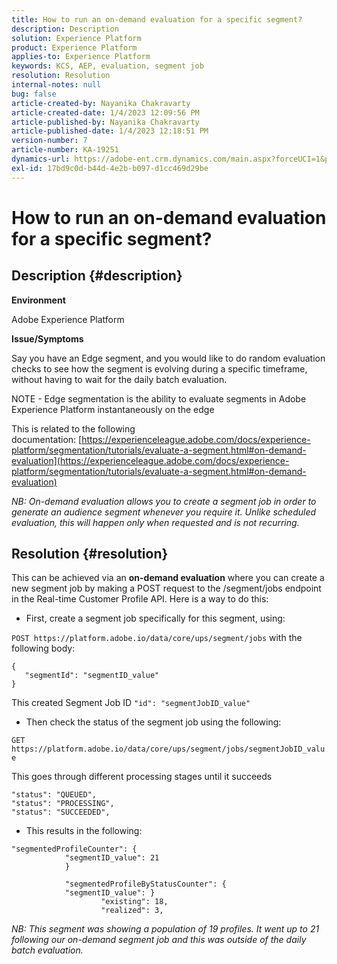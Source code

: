 ```yaml
---
title: How to run an on-demand evaluation for a specific segment?
description: Description
solution: Experience Platform
product: Experience Platform
applies-to: Experience Platform
keywords: KCS, AEP, evaluation, segment job
resolution: Resolution
internal-notes: null
bug: false
article-created-by: Nayanika Chakravarty
article-created-date: 1/4/2023 12:09:56 PM
article-published-by: Nayanika Chakravarty
article-published-date: 1/4/2023 12:18:51 PM
version-number: 7
article-number: KA-19251
dynamics-url: https://adobe-ent.crm.dynamics.com/main.aspx?forceUCI=1&pagetype=entityrecord&etn=knowledgearticle&id=a480ddad-288c-ed11-81ac-6045bd006a22
exl-id: 17bd9c0d-b44d-4e2b-b097-d1cc469d29be
---
```

# How to run an on-demand evaluation for a specific segment?

## Description {#description}


<b>Environment</b>

Adobe Experience Platform

<b>Issue/Symptoms</b>

Say you have an Edge segment, and you would like to do random evaluation checks to see how the segment is evolving during a specific timeframe, without having to wait for the daily batch evaluation.

NOTE - Edge segmentation is the ability to evaluate segments in Adobe Experience Platform instantaneously on the edge

This is related to the following documentation: [https://experienceleague.adobe.com/docs/experience-platform/segmentation/tutorials/evaluate-a-segment.html#on-demand-evaluation](https://experienceleague.adobe.com/docs/experience-platform/segmentation/tutorials/evaluate-a-segment.html#on-demand-evaluation)

*NB: On-demand evaluation allows you to create a segment job in order to generate an audience segment whenever you require it. Unlike scheduled evaluation, this will happen only when requested and is not recurring.*


## Resolution {#resolution}


This can be achieved via an <b>on-demand evaluation</b> where you can create a new segment job by making a POST request to the /segment/jobs endpoint in the Real-time Customer Profile API. Here is a way to do this:

- First, create a segment job specifically for this segment, using:


`POST https://platform.adobe.io/data/core/ups/segment/jobs` with the following body:


```
{
   "segmentId": "segmentID_value"
}
```


This created Segment Job ID `"id": "segmentJobID_value"`

- Then check the status of the segment job using the following:


`GET https://platform.adobe.io/data/core/ups/segment/jobs/segmentJobID_value`

This goes through different processing stages until it succeeds




```
"status": "QUEUED",
"status": "PROCESSING",
"status": "SUCCEEDED",
```




- This results in the following:





```
"segmentedProfileCounter": {
            "segmentID_value": 21
            }

            "segmentedProfileByStatusCounter": {
            "segmentID_value": }
                    "existing": 18,
                    "realized": 3,
```




*NB: This segment was showing a population of 19 profiles. It went up to 21 following our on-demand segment job and this was outside of the daily batch evaluation.*
